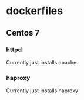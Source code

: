 # dockerfiles

## Centos 7

### httpd

Currently just installs apache.

### haproxy

Currently just installs haproxy
